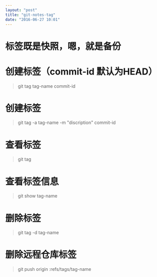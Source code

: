 ```yaml
---
layout: "post"
title: "git-notes-tag"
date: "2016-06-27 10:01"
---
```


# 标签既是快照，嗯，就是备份

# 创建标签（commit-id 默认为HEAD）
> git tag tag-name commit-id

# 创建标签
> git tag -a tag-name -m "discription" commit-id

# 查看标签
> git tag

# 查看标签信息
> git show tag-name

# 删除标签
> git tag -d tag-name

# 删除远程仓库标签
> git push origin :refs/tags/tag-name
